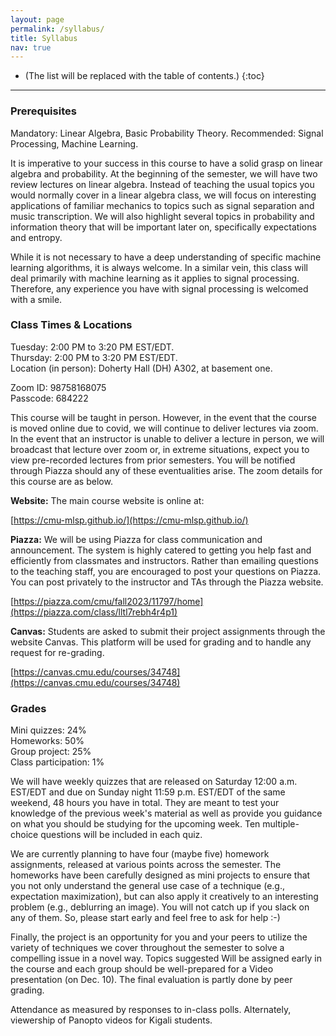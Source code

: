 ```yaml
---
layout: page
permalink: /syllabus/
title: Syllabus
nav: true
---
```

* (The list will be replaced with the table of contents.)
{:toc}

***

### Prerequisites
Mandatory: Linear Algebra, Basic Probability Theory.
Recommended: Signal Processing, Machine Learning.

It is imperative to your success in this course to have a solid grasp on linear algebra and probability. At the beginning of the semester, we will have two review lectures on linear algebra. Instead of teaching the usual topics you would normally cover in a linear algebra class, we will focus on interesting applications of familiar mechanics to topics such as signal separation and music transcription. We will also highlight several topics in probability and information theory that will be important later on, specifically expectations and entropy.

While it is not necessary to have a deep understanding of specific machine learning algorithms, it is always welcome. In a similar vein, this class will deal primarily with machine learning as it applies to signal processing. Therefore, any experience you have with signal processing is welcomed with a smile.

### Class Times & Locations
Tuesday: 2:00 PM to 3:20 PM EST/EDT. <br>
Thursday: 2:00 PM to 3:20 PM EST/EDT. <br>
Location (in person): Doherty Hall (DH) A302, at basement one.

Zoom ID: 98758168075 <br>
Passcode: 684222

This course will be taught in person. However, in the event that the course is moved online due to covid, we will continue to deliver lectures via zoom. In the event that an instructor is unable to deliver a lecture in person, we will broadcast that lecture over zoom or, in extreme situations, expect you to view pre-recorded lectures from prior semesters. You will be notified through Piazza should any of these eventualities arise. The zoom details for this course are as below.

**Website:** The main course website is online at:

[https://cmu-mlsp.github.io/](https://cmu-mlsp.github.io/)

**Piazza:** We will be using Piazza for class communication and announcement. The system is highly catered to getting you help fast and efficiently from classmates and instructors. Rather than emailing questions to the teaching staff, you are encouraged to post your questions on Piazza. You can post privately to the instructor and TAs through the Piazza website.

[https://piazza.com/cmu/fall2023/11797/home](https://piazza.com/class/lltl7rebh4r4p1)

**Canvas:** Students are asked to submit their project assignments through the website Canvas. This platform will be used for grading and to handle any request for re-grading. 

[https://canvas.cmu.edu/courses/34748](https://canvas.cmu.edu/courses/34748)

### Grades
Mini quizzes: 24% <br>
Homeworks: 50% <br>
Group project: 25% <br>
Class participation: 1% <br>

We will have weekly quizzes that are released on Saturday 12:00 a.m. EST/EDT and due on Sunday night 11:59 p.m. EST/EDT of the same weekend, 48 hours you have in total. They are meant to test your knowledge of the previous week's material as well as provide you guidance on what you should be studying for the upcoming week. Ten multiple-choice questions will be included in each quiz.

We are currently planning to have four (maybe five) homework assignments, released at various points across the semester. The homeworks have been carefully designed as mini projects to ensure that you not only understand the general use case of a technique (e.g., expectation maximization), but can also apply it creatively to an interesting problem (e.g., deblurring an image). You will not catch up if you slack on any of them. So, please start early and feel free to ask for help :-)

Finally, the project is an opportunity for you and your peers to utilize the variety of techniques we cover throughout the semester to solve a compelling issue in a novel way. Topics suggested Will be assigned early in the course and each group should be well-prepared for a Video presentation (on Dec. 10). The final evaluation is partly done by peer grading.

Attendance as measured by responses to in-class polls. Alternately, viewership of Panopto videos for Kigali students.
